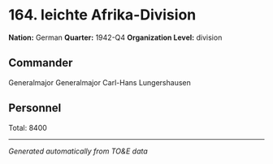 # 164. leichte Afrika-Division

**Nation:** German
**Quarter:** 1942-Q4
**Organization Level:** division

## Commander

Generalmajor Generalmajor Carl-Hans Lungershausen

## Personnel

Total: 8400

---
*Generated automatically from TO&E data*
